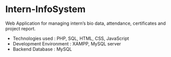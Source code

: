 # Intern-InfoSystem
Web Application for managing intern’s bio data, attendance, certificates and project report. 
 * Technologies used : PHP, SQL, HTML, CSS, JavaScript
 * Development Environment : XAMPP, MySQL server
 * Backend Database : MySQL

